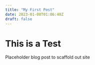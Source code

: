 ```yaml
---
title: "My First Post"
date: 2023-01-08T01:06:40Z
draft: false
---
```


# This is a Test  
Placeholder blog post to scaffold out site
